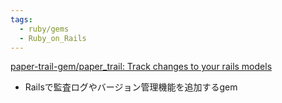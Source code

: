 ```yaml
---
tags:
  - ruby/gems
  - Ruby_on_Rails
---
```

[paper-trail-gem/paper_trail: Track changes to your rails models](https://github.com/paper-trail-gem/paper_trail)

- Railsで監査ログやバージョン管理機能を追加するgem
